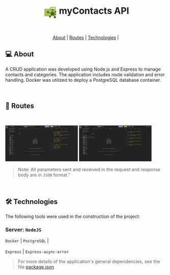 <h1 align="center">
    <img src=".github/api.svg" title="myContacts API" alt="" width="45px" align="center" />
    myContacts API
</h1>
<br>

<p align="center">
 <a href="#-about">About</a> |
 <a href="#-routes">Routes</a> |
 <a href="#-technologies">Technologies</a> |
</p>

## 💻 About

A CRUD application was developed using Node.js and Express to manage contacts and categories. The application includes route validation and error handling. Docker was utilized to deploy a PostgreSQL database container.

<br>

## 🔀 Routes
<br>

<img title="Routes" src=".github/contacts.jpg" width="45%"  alt='contacts routes'></img>
<img title="Routes" src=".github/categories.jpg" width="45%"  alt='categories routes'></img>


> Note: All parameters sent and received in the request and response body are in `JSON` format."

<br>

## 🛠 Technologies

The following tools were used in the construction of the project:

### Server: `NodeJS`
`Docker` | `PostgreSQL` | <br></br>
`Express` | `Express-async-error`


> For more details of the application's general dependencies, see the file [package.json](./package.json)

<br>
